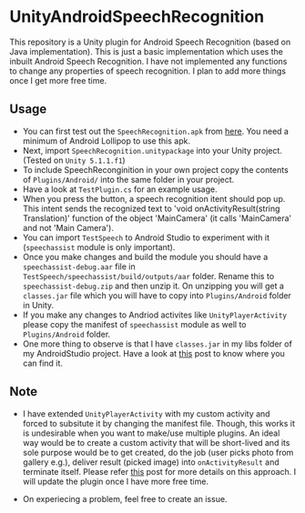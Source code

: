 # UnityAndroidSpeechRecognition
This repository is a Unity plugin for Android Speech Recognition (based on Java implementation). This is just a basic implementation which uses the inbuilt Android Speech Recognition. I have not implemented any functions to change any properties of speech recognition. I plan to add more things once I get more free time. 

## Usage

* You can first test out the `SpeechRecognition.apk` from [here](https://github.com/gsssrao/UnityAndroidSpeechRecognition/releases/tag/1.0). You need a minimum of Android Lollipop to use this apk.
* Next, import `SpeechRecognition.unitypackage` into your Unity project. (Tested on `Unity 5.1.1.f1`)
* To include SpeechReconginition in your own project copy the contents of `Plugins/Android/` into the same folder in your project.
* Have a look at `TestPlugin.cs` for an example usage.
* When you press the button, a speech recognition itent should pop up. This intent sends the recognized text to 'void onActivityResult(string Translation)' function of the object 'MainCamera' (it calls 'MainCamera' and not 'Main Camera'). 
* You can import `TestSpeech` to Android Studio to experiment with it (`speechassist` module is only important).
* Once you make changes and build the module you should have a `speechassist-debug.aar` file in `TestSpeech/speechassist/build/outputs/aar` folder. Rename this to `speechassist-debug.zip` and then unzip it. On unzipping you will get a `classes.jar` file which you will have to copy into `Plugins/Android` folder in Unity. 
* If you make any changes to Andriod activites like `UnityPlayerActivity` please copy the manifest of `speechassist` module as well to `Plugins/Android` folder.
* One more thing to observe is that I have `classes.jar` in my libs folder of my AndroidStudio project. Have a look at [this](http://answers.unity3d.com/questions/182912/location-of-playbackenginesandroidplayerbin-on-a-m.html) post to know where you can find it.

## Note

* I have extended `UnityPlayerActivity` with my custom activity and forced to subsitute it by changing the manifest file. Though, this works it is undesirable when you want to make/use multiple plugins. An ideal way would be to create a custom activity that will be short-lived and its sole purpose would be to get created, do the job (user picks photo from gallery e.g.), deliver result (picked image) into `onActivityResult` and terminate itself. Please refer [this](https://medium.com/@tarasleskiv/unity-android-plugins-and-onactivityresult-callback-abef4b6bbc87#.v81an68si) post for more details on this approach. I will update the plugin once I have more free time.

* On experiecing a problem, feel free to create an issue.


